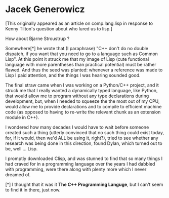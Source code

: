 # Jacek Generowicz

[This originally appeared as an article on comp.lang.lisp in response
to Kenny Tilton's question about who lured us to lisp.]

How about Bjarne Stroustrup ?

Somewhere[*] he wrote that (I paraphrase) "C++ don't do no double
dispatch, if you want that you need to go to a language such as Common
Lisp". At this point it struck me that my image of Lisp (cute
functional language with more parentheses than practical potential)
must be rather flawed. And thus the seed was planted: whenever a
reference was made to Lisp I paid attention, and the things I was
hearing sounded good.

The final straw came when I was working on a Python/C++ project, and
it struck me that I really wanted a dynamically typed language, like
Python, that would allow me to program without any type declarations
during development, but, when I needed to squeeze the the most out of
my CPU, would allow me to provide declarations and to compile to
efficient machine code (as opposed to having to re-write the relevant
chunk as an extension module in C++).

I wondered how many decades I would have to wait before someone
created such a thing (utterly convinced that no such thing could exist
today, for, if it would, then we'd ALL be using it, right?), tried to
see whether any research was being done in this direction, found
Dylan, which turned out to be, well ... Lisp.

I promptly downloaded Clisp, and was stunned to find that so many
things I had craved for in a programming language over the years I had
dabbled with programming, were there along with plenty more which I
never dreamed of.

[*] I thought that it was it **The C++ Programming Languge**, but I
can't seem to find it in there, just now.
